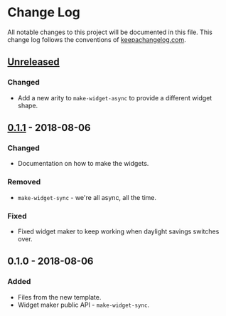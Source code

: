 # Change Log
All notable changes to this project will be documented in this file. This change log follows the conventions of [keepachangelog.com](http://keepachangelog.com/).

## [Unreleased]
### Changed
- Add a new arity to `make-widget-async` to provide a different widget shape.

## [0.1.1] - 2018-08-06
### Changed
- Documentation on how to make the widgets.

### Removed
- `make-widget-sync` - we're all async, all the time.

### Fixed
- Fixed widget maker to keep working when daylight savings switches over.

## 0.1.0 - 2018-08-06
### Added
- Files from the new template.
- Widget maker public API - `make-widget-sync`.

[Unreleased]: https://github.com/your-name/webapp-template/compare/0.1.1...HEAD
[0.1.1]: https://github.com/your-name/webapp-template/compare/0.1.0...0.1.1
